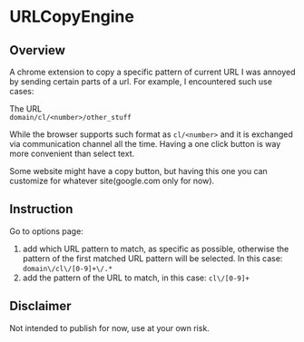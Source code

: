 # URLCopyEngine
## Overview
A chrome extension to copy a specific pattern of current URL
I was annoyed by sending certain parts of a url.
For example, I encountered such use cases:

The URL  
`domain/cl/<number>/other_stuff`

While the browser supports such format as `cl/<number>` and it is exchanged via communication channel all the time. 
Having a one click button is way more convenient than select text.

Some website might have a copy button, but having this one you can customize for whatever site(google.com only for now).

## Instruction
Go to options page:
1. add which URL pattern to match, as specific as possible, otherwise the pattern of the first matched URL pattern will be selected. In this case: `domain\/cl\/[0-9]+\/.*`
2. add the pattern of the URL to match, in this case: `cl\/[0-9]+`

## Disclaimer
Not intended to publish for now, use at your own risk.
